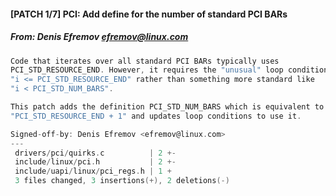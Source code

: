 #### [PATCH 1/7] PCI: Add define for the number of standard PCI BARs
##### From: Denis Efremov <efremov@linux.com>

```c
Code that iterates over all standard PCI BARs typically uses
PCI_STD_RESOURCE_END. However, it requires the "unusual" loop condition
"i <= PCI_STD_RESOURCE_END" rather than something more standard like
"i < PCI_STD_NUM_BARS".

This patch adds the definition PCI_STD_NUM_BARS which is equivalent to
"PCI_STD_RESOURCE_END + 1" and updates loop conditions to use it.

Signed-off-by: Denis Efremov <efremov@linux.com>
---
 drivers/pci/quirks.c          | 2 +-
 include/linux/pci.h           | 2 +-
 include/uapi/linux/pci_regs.h | 1 +
 3 files changed, 3 insertions(+), 2 deletions(-)

```
